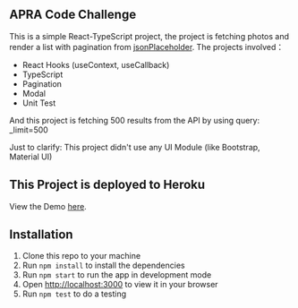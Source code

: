 ## APRA Code Challenge

This is a simple React-TypeScript project, the project is fetching photos and render a list with pagination from [jsonPlaceholder](https://jsonplaceholder.typicode.com/photos).
The projects involved：

- React Hooks (useContext, useCallback)
- TypeScript
- Pagination
- Modal
- Unit Test

And this project is fetching 500 results from the API by using query: _limit=500

Just to clarify: This project didn't use any UI Module (like Bootstrap, Material UI)

## This Project is deployed to Heroku

View the Demo [here](https://photolist-app.herokuapp.com/).

## Installation

1) Clone this repo to your machine
2) Run `npm install` to install the dependencies
3) Run `npm start` to run the app in development mode
4) Open [http://localhost:3000](http://localhost:3000) to view it in your browser
5) Run `npm test` to do a testing
